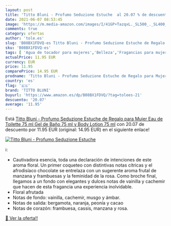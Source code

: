 ```yaml
---
layout: post
title: 'Titto Bluni - Profumo Seduzione Estuche  al 20.07 % de descuento'
date: 2021-06-07 08:53:45
image: 'https://m.media-amazon.com/images/I/41GP+TazqxL._SL500_._SL400_.jpg'
comments: true
category: ofertas
author: 'tole.es'
slug: 'B08BX1FDVQ-es Titto Bluni - Profumo Seduzione Estuche de Regalo para...'
sku: 'B08BX1FDVQ-es'
tags: [ 'Agua de tocador para mujeres','Belleza','Fragancias para mujeres','Perfumes y fragancias','de','eau','titto bluni','toilette', ]
actualPrice: 11.95 EUR
currency: EUR
price: 11.95
comparePrice: 14.95 EUR
prodname: 'Titto Bluni - Profumo Seduzione Estuche de Regalo para Mujer  Eau de Toilette 75 ml  Gel de Baño 75 ml y Body Lotion 75 ml'
country: 'es'
flag: '🇪🇸'
brand: 'TITTO BLUNI'
buyurl: 'https://www.amazon.es/dp/B08BX1FDVQ/?tag=tolees-21'
descuento: '20.07'
average: '11.95'
---
```


Está [Titto Bluni - Profumo Seduzione Estuche de Regalo para Mujer  Eau de Toilette 75 ml  Gel de Baño 75 ml y Body Lotion 75 ml](https://www.amazon.es/dp/B08BX1FDVQ/?tag=tolees-21) con 20.07 de descuento por 11.95 EUR (original: 14.95 EUR) en el siguiente enlace!

[![Titto Bluni - Profumo Seduzione Estuche ](https://m.media-amazon.com/images/I/41GP+TazqxL._SL500_._SL400_.jpg)](https://www.amazon.es/dp/B08BX1FDVQ/?tag=tolees-21)

ℹ️:

- Cautivadora esencia, toda una declaración de intenciones de este aroma floral. Un primer coqueteo con distintivas notas cítricas y el afrodisíaco chocolate se entrelaza con un sugerente aroma frutal de manzana y frambuesas y la feminidad de la rosa. Como broche final, llegamos a un fondo con elegantes y dulces notas de vainilla y cachemir que hacen de esta fragancia una experiencia inolvidable.
- Floral afrutada
- Notas de fondo: vainilla, cachemir, musgo y ámbar.
- Notas de salida: bergamota, naranja, peonía y cacao
- Notas de corazón: frambuesa, cassis, manzana y rosa.

[🛒 Ver la oferta!!](https://www.amazon.es/dp/B08BX1FDVQ/?tag=tolees-21)
